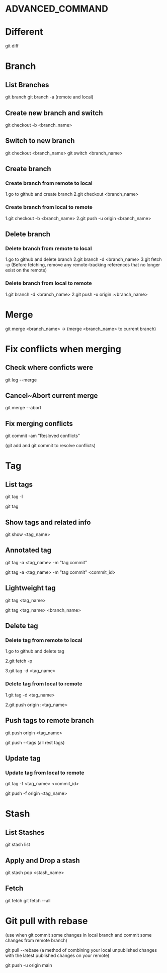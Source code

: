 # ADVANCED_COMMAND

# Different

git diff

# Branch

## List Branches

git branch
git branch -a (remote and local)

## Create new branch and switch

git checkout -b <branch_name>

## Switch to new branch

git checkout <branch_name>
git switch <branch_name>

## Create branch

### Create branch from remote to local

1.go to github and create branch
2.git checkout <branch_name>

### Create branch from local to remote

1.git checkout -b <branch_name>
2.git push -u origin <branch_name>

## Delete branch

### Delete branch from remote to local

1.go to github and delete branch
2.git branch -d <branch_name>
3.git fetch -p (Before fetching, remove any remote-tracking references that no longer exist on the remote)

### Delete branch from local to remote

1.git branch -d <branch_name>
2.git push -u origin :<branch_name>

# Merge

git merge <branch_name> -> (merge <branch_name> to current branch)

# Fix conflicts when merging

## Check where conficts were

git log --merge

## Cancel~Abort current merge

git merge --abort

## Fix merging conflicts

git commit -am "Resloved conflicts"

(git add and git commit to resolve conflicts)

# Tag

## List tags

git tag -l

git tag

## Show tags and related info

git show <tag_name>

## Annotated tag

git tag -a <tag_name> -m "tag commit"

git tag -a <tag_name> -m "tag commit" <commit_id>

## Lightweight tag

git tag <tag_name>

git tag <tag_name> <branch_name>

## Delete tag

### Delete tag from remote to local

1.go to github and delete tag

2.git fetch -p

3.git tag -d <tag_name>

### Delete tag from local to remote

1.git tag -d <tag_name>

2.git push origin :<tag_name>

## Push tags to remote branch

git push origin <tag_name>

git push --tags (all rest tags)

## Update tag

### Update tag from local to remote

git tag -f <tag_name> <commit_id>

git push -f origin <tag_name>

# Stash

## List Stashes

git stash list

## Apply and Drop a stash

git stash pop <stash_name>

## Fetch

git fetch
git fetch --all

# Git pull with rebase

(use when git commit some changes in local branch and commit some changes from remote branch)

git pull --rebase (a method of combining your local unpublished changes with the latest published changes on your remote)

git push -u origin main

